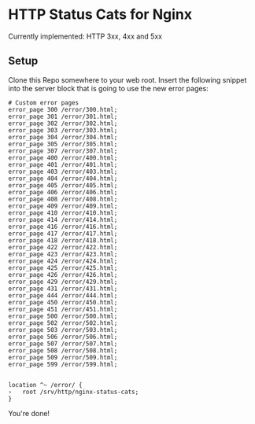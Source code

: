 # HTTP Status Cats for Nginx

Currently implemented: HTTP 3xx, 4xx and 5xx

## Setup

Clone this Repo somewhere to your web root.
Insert the following snippet into the server block that is going to use the new error pages:

```nginx
# Custom error pages
error_page 300 /error/300.html;
error_page 301 /error/301.html;
error_page 302 /error/302.html;
error_page 303 /error/303.html;
error_page 304 /error/304.html;
error_page 305 /error/305.html;
error_page 307 /error/307.html;
error_page 400 /error/400.html;
error_page 401 /error/401.html;
error_page 403 /error/403.html;
error_page 404 /error/404.html;
error_page 405 /error/405.html;
error_page 406 /error/406.html;
error_page 408 /error/408.html;
error_page 409 /error/409.html;
error_page 410 /error/410.html;
error_page 414 /error/414.html;
error_page 416 /error/416.html;
error_page 417 /error/417.html;
error_page 418 /error/418.html;
error_page 422 /error/422.html;
error_page 423 /error/423.html;
error_page 424 /error/424.html;
error_page 425 /error/425.html;
error_page 426 /error/426.html;
error_page 429 /error/429.html;
error_page 431 /error/431.html;
error_page 444 /error/444.html;
error_page 450 /error/450.html;
error_page 451 /error/451.html;
error_page 500 /error/500.html;
error_page 502 /error/502.html;
error_page 503 /error/503.html;
error_page 506 /error/506.html;
error_page 507 /error/507.html;
error_page 508 /error/508.html;
error_page 509 /error/509.html;
error_page 599 /error/599.html;


location ^~ /error/ {
›   root /srv/http/nginx-status-cats;
}
```

You're done!
